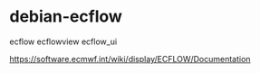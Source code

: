 # debian-ecflow
ecflow ecflowview ecflow_ui

https://software.ecmwf.int/wiki/display/ECFLOW/Documentation
